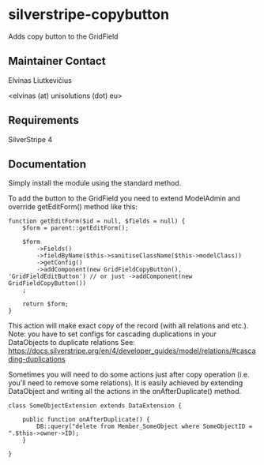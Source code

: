 silverstripe-copybutton
=======================

Adds copy button to the GridField

## Maintainer Contact

Elvinas Liutkevičius

<elvinas (at) unisolutions (dot) eu>

## Requirements

SilverStripe 4

## Documentation

Simply install the module using the standard method.

To add the button to the GridField you need to extend ModelAdmin and
override getEditForm() method like this:

	function getEditForm($id = null, $fields = null) {
		$form = parent::getEditForm();

		$form
			->Fields()
			->fieldByName($this->sanitiseClassName($this->modelClass))
			->getConfig()
			->addComponent(new GridFieldCopyButton(), 'GridFieldEditButton') // or just ->addComponent(new GridFieldCopyButton())
		;

		return $form;
	}


This action will make exact copy of the record (with all relations and etc.).
Note: you have to set configs for cascading duplications in your DataObjects to duplicate relations
See: https://docs.silverstripe.org/en/4/developer_guides/model/relations/#cascading-duplications

Sometimes you will need to do some actions just after copy operation (i.e.
you'll need to remove some relations). It is easily achieved by extending
DataObject and writing all the actions in the onAfterDuplicate() method.

	class SomeObjectExtension extends DataExtension {

		public function onAfterDuplicate() {
			DB::query("delete from Member_SomeObject where SomeObjectID = ".$this->owner->ID);
		}

	}
